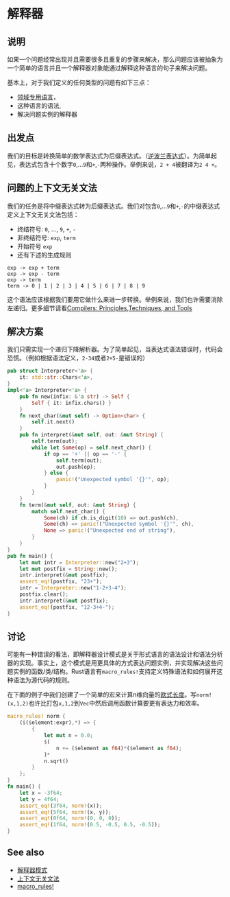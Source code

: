 # 解释器

## 说明



如果一个问题经常出现并且需要很多且重复的步骤来解决，那么问题应该被抽象为一个简单的语言并且一个解释器对象能通过解释这种语言的句子来解决问题。

基本上，对于我们定义的任何类型的问题有如下三点：

- [领域专用语言](https://en.wikipedia.org/wiki/Domain-specific_language)，
- 这种语言的语法,
- 解决问题实例的解释器

## 出发点

我们的目标是转换简单的数学表达式为后缀表达式。（[逆波兰表达式](https://en.wikipedia.org/wiki/Reverse_Polish_notation)）。为简单起见，表达式包含十个数字`0`,...`9`和`+`,`-`两种操作。举例来说，`2 + 4`被翻译为`2 4 +`。

## 问题的上下文无关文法

我们的任务是将中缀表达式转为后缀表达式。我们对包含`0`,...`9`和`+`,`-`的中缀表达式定义上下文无关文法包括：

- 终结符号: `0`, ..., `9`, `+`, `-`
- 非终结符号: `exp`, `term`
- 开始符号 `exp`
- 还有下述的生成规则

```ignore
exp -> exp + term
exp -> exp - term
exp -> term
term -> 0 | 1 | 2 | 3 | 4 | 5 | 6 | 7 | 8 | 9
```


这个语法应该根据我们要用它做什么来进一步转换。举例来说，我们也许需要消除左递归。更多细节请看[Compilers: Principles,Techniques, and Tools](https://en.wikipedia.org/wiki/Compilers:_Principles,_Techniques,_and_Tools)

## 解决方案



我们只需实现一个递归下降解析器。为了简单起见，当表达式语法错误时，代码会恐慌。（例如根据语法定义，`2-34`或者`2+5-`是错误的）

```rust
pub struct Interpreter<'a> {
    it: std::str::Chars<'a>,
}
impl<'a> Interpreter<'a> {
    pub fn new(infix: &'a str) -> Self {
        Self { it: infix.chars() }
    }
    fn next_char(&mut self) -> Option<char> {
        self.it.next()
    }
    pub fn interpret(&mut self, out: &mut String) {
        self.term(out);
        while let Some(op) = self.next_char() {
            if op == '+' || op == '-' {
                self.term(out);
                out.push(op);
            } else {
                panic!("Unexpected symbol '{}'", op);
            }
        }
    }
    fn term(&mut self, out: &mut String) {
        match self.next_char() {
            Some(ch) if ch.is_digit(10) => out.push(ch),
            Some(ch) => panic!("Unexpected symbol '{}'", ch),
            None => panic!("Unexpected end of string"),
        }
    }
}
pub fn main() {
    let mut intr = Interpreter::new("2+3");
    let mut postfix = String::new();
    intr.interpret(&mut postfix);
    assert_eq!(postfix, "23+");
    intr = Interpreter::new("1-2+3-4");
    postfix.clear();
    intr.interpret(&mut postfix);
    assert_eq!(postfix, "12-3+4-");
}
```

## 讨论

可能有一种错误的看法，即解释器设计模式是关于形式语言的语法设计和语法分析器的实现。事实上，这个模式是用更具体的方式表达问题实例，并实现解决这些问题实例的函数/类/结构。Rust语言有`macro_rules!`支持定义特殊语法和如何展开这种语法为源代码的规则。

在下面的例子中我们创建了一个简单的宏来计算n维向量的[欧式长度](https://en.wikipedia.org/wiki/Euclidean_distance)。写`norm!(x,1,2)`也许比打包`x,1,2`到`Vec`中然后调用函数计算要更有表达力和效率。

```rust
macro_rules! norm {
    ($($element:expr),*) => {
        {
            let mut n = 0.0;
            $(
                n += ($element as f64)*($element as f64);
            )*
            n.sqrt()
        }
    };
}
fn main() {
    let x = -3f64;
    let y = 4f64;
    assert_eq!(3f64, norm!(x));
    assert_eq!(5f64, norm!(x, y));
    assert_eq!(0f64, norm!(0, 0, 0)); 
    assert_eq!(1f64, norm!(0.5, -0.5, 0.5, -0.5));
}
```

## See also

- [解释器模式](https://en.wikipedia.org/wiki/Interpreter_pattern)
- [上下文无关文法](https://en.wikipedia.org/wiki/Context-free_grammar)
- [macro_rules!](https://doc.rust-lang.org/rust-by-example/macros.html)